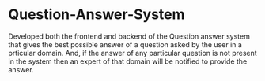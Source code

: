 # Question-Answer-System
Developed both the frontend and backend of the Question answer system that gives the best possible answer of a question asked by the user in a prticular domain. And, if the answer of any particular question is not present in the system then an expert of that domain will be notified to provide the answer. 
